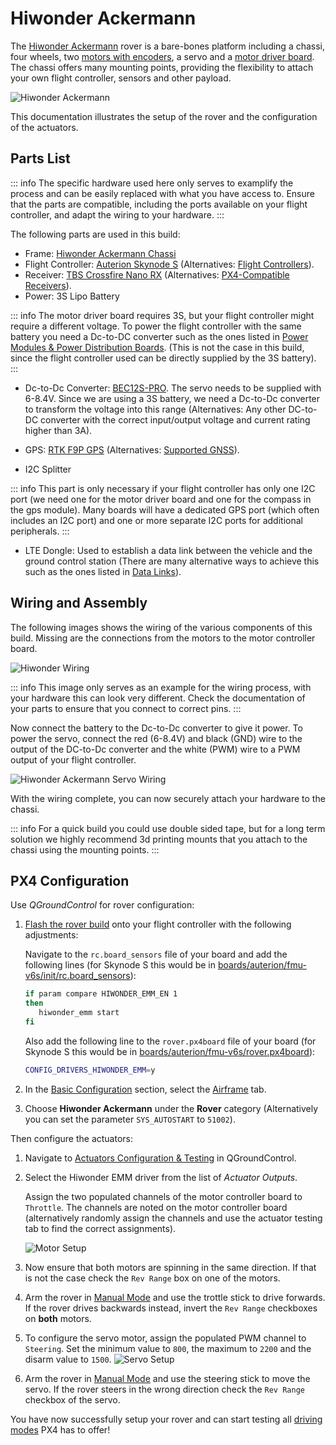 # Hiwonder Ackermann

The [Hiwonder Ackermann](https://www.hiwonder.com/products/ackermann-steering-chassis?variant=40382428348503) rover is a bare-bones platform including a chassi, four wheels, two [motors with encoders](https://www.hiwonder.com/products/hall-encoder-dc-geared-motor?variant=40451123675223), a servo and a [motor driver board](https://www.hiwonder.com/products/4-channel-encoder-motor-driver).
The chassi offers many mounting points, providing the flexibility to attach your own flight controller, sensors and other payload.

![Hiwonder Ackermann](../../assets/airframes/rover/hiwonder_rovers/hiwonder_ackermann.png)

This documentation illustrates the setup of the rover and the configuration of the actuators.

## Parts List

::: info
The specific hardware used here only serves to examplify the process and can be easily replaced with what you have access to.
Ensure that the parts are compatible, including the ports available on your flight controller, and adapt the wiring to your hardware.
:::

The following parts are used in this build:
- Frame: [Hiwonder Ackermann Chassi](https://www.hiwonder.com/products/ackermann-steering-chassis?variant=40382428348503)
- Flight Controller: [Auterion Skynode S](https://auterion.com/product/skynode-s/) (Alternatives: [Flight Controllers](../flight_controller/index.md)).
- Receiver: [TBS Crossfire Nano RX](https://www.team-blacksheep.com/products/prod:crossfire_nano_rx?srsltid=AfmBOopvPF1mhPRIS11amSwdKf4OFZlt2ibj7XJwu05kVWt4S_L-ZNuD) (Alternatives: [PX4-Compatible Receivers](../getting_started/rc_transmitter_receiver.md#px4-compatible-receivers-compatible_receivers)).
- Power: 3S Lipo Battery

::: info
The motor driver board requires 3S, but your flight controller might require a different voltage.
To power the flight controller with the same battery you need a Dc-to-DC converter such as the ones listed in [Power Modules & Power Distribution Boards](../power_module/index.md).
(This is not the case in this build, since the flight controller used can be directly supplied by the 3S battery).
:::

- Dc-to-Dc Converter: [BEC12S-PRO](https://www.mateksys.com/?portfolio=bec12s-pro). The servo needs to be supplied with 6-8.4V. Since we are using a 3S battery, we need a Dc-to-Dc converter to transform the voltage into this range (Alternatives: Any other DC-to-DC converter with the correct input/output voltage and current rating higher than 3A).

- GPS: [RTK F9P GPS](https://holybro.com/products/h-rtk-f9p-gnss-series?srsltid=AfmBOoqmsqKx8y60GRVGfWtbcMv_V2m19V4U7-ql9R4NXtrwqzcyXlcF) (Alternatives: [Supported GNSS](../gps_compass/index.md#supported-gnss)).
- I2C Splitter

::: info
This part is only necessary if your flight controller has only one I2C port (we need one for the motor driver board and one for the compass in the gps module).
Many boards will have a dedicated GPS port (which often includes an I2C port) and one or more separate I2C ports for additional peripherals.
:::

- LTE Dongle: Used to establish a data link between the vehicle and the ground control station (There are many alternative ways to achieve this such as the ones listed in [Data Links](../data_links/index.md)).

## Wiring and Assembly

The following images shows the wiring of the various components of this build. Missing are the connections from the motors to the motor controller board.

![Hiwonder Wiring](../../assets/airframes/rover/hiwonder_rovers/hiwonder_wiring_annotated.png)

::: info
This image only serves as an example for the wiring process, with your hardware this can look very different.
Check the documentation of your parts to ensure that you connect to correct pins.
:::

Now connect the battery to the Dc-to-Dc converter to give it power.
To power the servo, connect the red (6-8.4V) and black (GND) wire to the output of the DC-to-Dc converter and the white (PWM) wire to a PWM output of your flight controller.

![Hiwonder Ackermann Servo Wiring](../../assets/airframes/rover/hiwonder_rovers/hiwonder_ackermann_wiring_annotated.png)

With the wiring complete, you can now securely attach your hardware to the chassi.

::: info
For a quick build you could use double sided tape, but for a long term solution we highly recommend 3d printing mounts that you attach to the chassi using the mounting points.
:::

## PX4 Configuration

Use _QGroundControl_ for rover configuration:

1. [Flash the rover build](../config_rover/index.md#flashing-the-rover-build) onto your flight controller with the following adjustments:

      Navigate to the `rc.board_sensors` file of your board and add the following lines (for Skynode S this would be in [boards/auterion/fmu-v6s/init/rc.board_sensors](https://github.com/PX4/PX4-Autopilot/blob/main/boards/auterion/fmu-v6s/init/rc.board_sensors)):
      ```sh
      if param compare HIWONDER_EMM_EN 1
      then
         hiwonder_emm start
      fi
      ```
      Also add the following line to the `rover.px4board` file of your board (for Skynode S this would be in [boards/auterion/fmu-v6s/rover.px4board](https://github.com/PX4/PX4-Autopilot/blob/main/boards/auterion/fmu-v6s/rover.px4board)):
      ```sh
      CONFIG_DRIVERS_HIWONDER_EMM=y
      ```
2. In the [Basic Configuration](../config/index.md) section, select the [Airframe](../config/airframe.md) tab.
3. Choose **Hiwonder Ackermann** under the **Rover** category (Alternatively you can set the parameter `SYS_AUTOSTART` to `51002`).

Then configure the actuators:

1. Navigate to [Actuators Configuration & Testing](../config/actuators.md) in QGroundControl.
2. Select the Hiwonder EMM driver from the list of _Actuator Outputs_.

   Assign the two populated channels of the motor controller board to `Throttle`. The channels are noted on the motor controller board (alternatively randomly assign the channels and use the actuator testing tab to find the correct assignments).

   ![Motor Setup](../../assets/airframes/rover/hiwonder_rovers/hiwonder_ackermann_motors.png)

3. Now ensure that both motors are spinning in the same direction. If that is not the case check the `Rev Range` box on one of the motors.
4. Arm the rover in [Manual Mode](../flight_modes_rover/manual.md#manual-mode) and use the trottle stick to drive forwards. If the rover drives backwards instead, invert the `Rev Range` checkboxes on **both** motors.
5. To configure the servo motor, assign the populated PWM channel to `Steering`. Set the minimum value to `800`, the maximum to `2200` and the disarm value to `1500`.
   ![Servo Setup](../../assets/airframes/rover/hiwonder_rovers/hiwonder_ackermann_servo.png)
6. Arm the rover in [Manual Mode](../flight_modes_rover/manual.md#manual-mode) and use the steering stick to move the servo. If the rover steers in the wrong direction check the `Rev Range` checkbox of the servo.

You have now successfully setup your rover and can start testing all [driving modes](../flight_modes_rover/index.md) PX4 has to offer!
